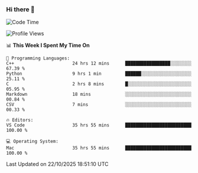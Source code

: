 ### Hi there 👋

<!--START_SECTION:waka-->
![Code Time](http://img.shields.io/badge/Code%20Time-1%2C250%20hrs%2021%20mins-blue)

![Profile Views](http://img.shields.io/badge/Profile%20Views-1-blue)

📊 **This Week I Spent My Time On** 

```text
💬 Programming Languages: 
C++                      24 hrs 12 mins      █████████████████░░░░░░░░   67.39 % 
Python                   9 hrs 1 min         ██████░░░░░░░░░░░░░░░░░░░   25.11 % 
C                        2 hrs 8 mins        █░░░░░░░░░░░░░░░░░░░░░░░░   05.95 % 
Markdown                 18 mins             ░░░░░░░░░░░░░░░░░░░░░░░░░   00.84 % 
CSV                      7 mins              ░░░░░░░░░░░░░░░░░░░░░░░░░   00.33 % 

🔥 Editors: 
VS Code                  35 hrs 55 mins      █████████████████████████   100.00 % 

💻 Operating System: 
Mac                      35 hrs 55 mins      █████████████████████████   100.00 % 
```


 Last Updated on 22/10/2025 18:51:10 UTC
<!--END_SECTION:waka-->

<!--
**JackeyHua-SJTU/JackeyHua-SJTU** is a ✨ _special_ ✨ repository because its `README.md` (this file) appears on your GitHub profile.

Here are some ideas to get you started:

- 🔭 I’m currently working on ...
- 🌱 I’m currently learning ...
- 👯 I’m looking to collaborate on ...
- 🤔 I’m looking for help with ...
- 💬 Ask me about ...
- 📫 How to reach me: ...
- 😄 Pronouns: ...
- ⚡ Fun fact: ...
-->
